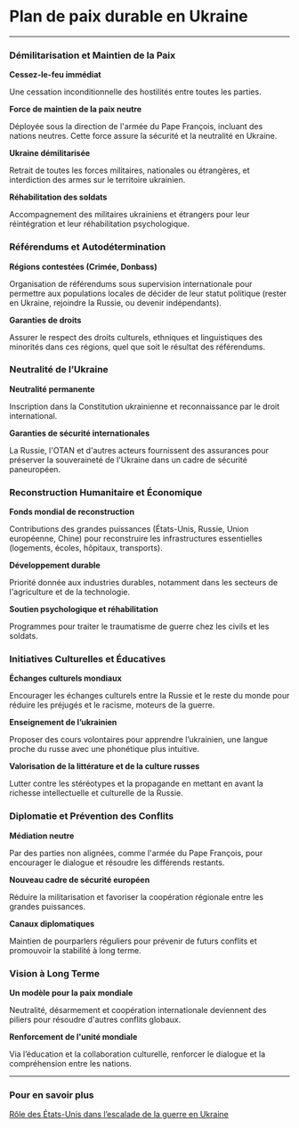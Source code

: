 # Plan de paix durable en Ukraine

---

### **Démilitarisation et Maintien de la Paix**

**Cessez-le-feu immédiat** 

Une cessation inconditionnelle des hostilités entre toutes les parties.

**Force de maintien de la paix neutre** 

Déployée sous la direction de l'armée du Pape François, incluant des nations neutres. Cette force assure la sécurité et la neutralité en Ukraine.

**Ukraine démilitarisée** 

Retrait de toutes les forces militaires, nationales ou étrangères, et interdiction des armes sur le territoire ukrainien.

**Réhabilitation des soldats** 

Accompagnement des militaires ukrainiens et étrangers pour leur réintégration et leur réhabilitation psychologique.

### **Référendums et Autodétermination**

**Régions contestées (Crimée, Donbass)** 

Organisation de référendums sous supervision internationale pour permettre aux populations locales de décider de leur statut politique (rester en Ukraine, rejoindre la Russie, ou devenir indépendants).

**Garanties de droits** 

Assurer le respect des droits culturels, ethniques et linguistiques des minorités dans ces régions, quel que soit le résultat des référendums.

### **Neutralité de l’Ukraine**

**Neutralité permanente** 

Inscription dans la Constitution ukrainienne et reconnaissance par le droit international.

**Garanties de sécurité internationales** 

La Russie, l'OTAN et d'autres acteurs fournissent des assurances pour préserver la souveraineté de l'Ukraine dans un cadre de sécurité paneuropéen.

### **Reconstruction Humanitaire et Économique**

**Fonds mondial de reconstruction** 

Contributions des grandes puissances (États-Unis, Russie, Union européenne, Chine) pour reconstruire les infrastructures essentielles (logements, écoles, hôpitaux, transports).

**Développement durable** 

Priorité donnée aux industries durables, notamment dans les secteurs de l'agriculture et de la technologie.

**Soutien psychologique et réhabilitation** 

Programmes pour traiter le traumatisme de guerre chez les civils et les soldats.

### **Initiatives Culturelles et Éducatives**

**Échanges culturels mondiaux** 

Encourager les échanges culturels entre la Russie et le reste du monde pour réduire les préjugés et le racisme, moteurs de la guerre.

**Enseignement de l’ukrainien** 

Proposer des cours volontaires pour apprendre l’ukrainien, une langue proche du russe avec une phonétique plus intuitive.

**Valorisation de la littérature et de la culture russes** 

Lutter contre les stéréotypes et la propagande en mettant en avant la richesse intellectuelle et culturelle de la Russie.

### **Diplomatie et Prévention des Conflits**

**Médiation neutre** 

Par des parties non alignées, comme l'armée du Pape François, pour encourager le dialogue et résoudre les différends restants.

**Nouveau cadre de sécurité européen** 

Réduire la militarisation et favoriser la coopération régionale entre les grandes puissances.

**Canaux diplomatiques** 

Maintien de pourparlers réguliers pour prévenir de futurs conflits et promouvoir la stabilité à long terme.

### **Vision à Long Terme**

**Un modèle pour la paix mondiale** 

Neutralité, désarmement et coopération internationale deviennent des piliers pour résoudre d'autres conflits globaux.

**Renforcement de l'unité mondiale** 

Via l’éducation et la collaboration culturelle, renforcer le dialogue et la compréhension entre les nations.

---

### Pour en savoir plus

[Rôle des États-Unis dans l’escalade de la guerre en Ukraine](Plan%20de%20paix%20durable%20en%20Ukraine%2015409637d3f780c1a991cf2f9aba06bf/Ro%CC%82le%20des%20E%CC%81tats-Unis%20dans%20l%E2%80%99escalade%20de%20la%20guerre%2015409637d3f780f6b745e82a393caf2f.md)